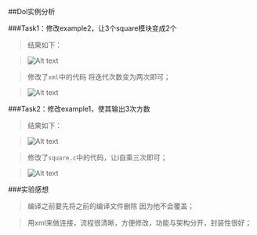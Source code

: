 ##Dol实例分析

###Task1：修改example2，让3个square模块变成2个
> 结果如下：

>![Alt text](http://i1.piimg.com/1949/fbab0f21b9bdea44.png)

> 修改了`xml`中的代码 将迭代次数变为两次即可；

> ![Alt text](http://i1.piimg.com/1949/6f041a55d3c9f1c6.png)

###Task2：修改example1，使其输出3次方数
> 结果如下：

> ![Alt text](http://i1.piimg.com/1949/ccb65cae25f754f7.png)

> 修改了`square.c`中的代码，让i自乘三次即可；

> ![Alt text](http://i1.piimg.com/1949/9ea8bac188fb0d7a.png)

###实验感想
> 编译之前要先将之前的编译文件删除 因为他不会覆盖；

> 用xml来做连接，流程很清晰，方便修改，功能与架构分开，封装性很好；
